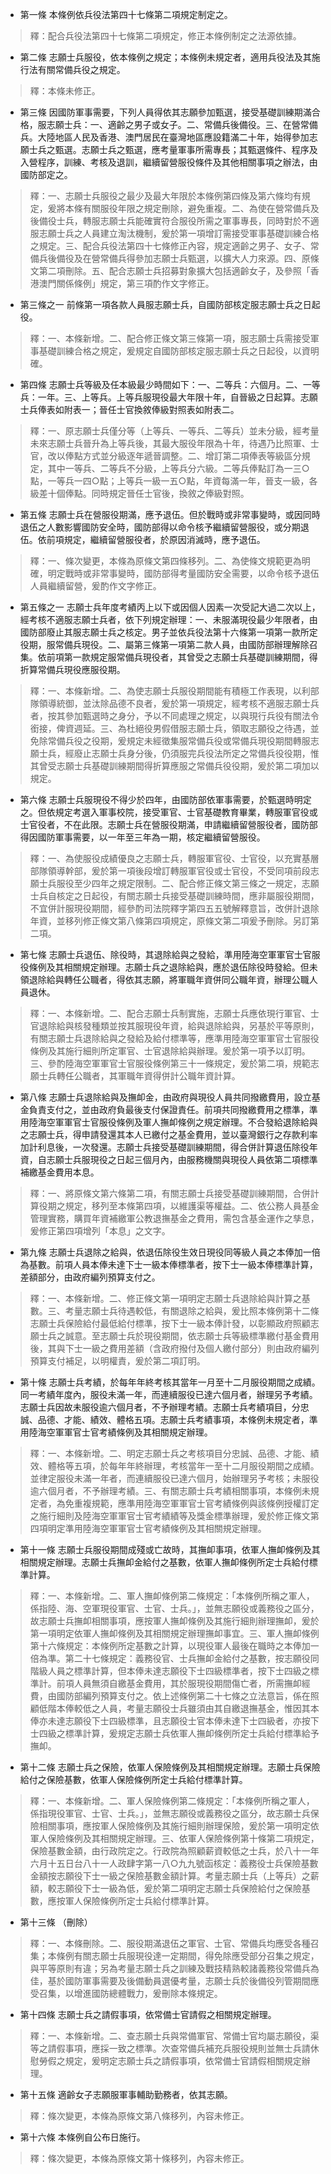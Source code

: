 * 第一條 本條例依兵役法第四十七條第二項規定制定之。

> 釋：配合兵役法第四十七條第二項規定，修正本條例制定之法源依據。

* 第二條 志願士兵服役，依本條例之規定；本條例未規定者，適用兵役法及其施行法有關常備兵役之規定。

> 釋：本條未修正。

* 第三條 因國防軍事需要，下列人員得依其志願參加甄選，接受基礎訓練期滿合格，服志願士兵：一、適齡之男子或女子。二、常備兵後備役。三、在營常備兵。大陸地區人民及香港、澳門居民在臺灣地區應設籍滿二十年，始得參加志願士兵之甄選。志願士兵之甄選，應考量軍事所需專長；其甄選條件、程序及入營程序，訓練、考核及退訓，繼續留營服役條件及其他相關事項之辦法，由國防部定之。

> 釋：一、志願士兵服役之最少及最大年限於本條例第四條及第六條均有規定，爰將本條有關服役年限之規定刪除，避免重複。二、為使在營常備兵及後備役士兵，轉服志願士兵能確實符合服役所需之軍事專長，同時對於不適服志願士兵之人員建立淘汰機制，爰於第一項增訂需接受軍事基礎訓練合格之規定。三、配合兵役法第四十七條修正內容，規定適齡之男子、女子、常備兵後備役及在營常備兵得參加志願士兵甄選，以擴大人力來源。四、原條文第二項刪除。五、配合志願士兵招募對象擴大包括適齡女子，及參照「香港澳門關係條例」規定，第三項酌作文字修正。

* 第三條之一 前條第一項各款人員服志願士兵，自國防部核定服志願士兵之日起役。

> 釋：一、本條新增。二、配合修正條文第三條第一項，服志願士兵需接受軍事基礎訓練合格之規定，爰規定自國防部核定服志願士兵之日起役，以資明確。

* 第四條 志願士兵等級及任本級最少時間如下：一、二等兵：六個月。二、一等兵：一年。三、上等兵。上等兵服現役最大年限十年，自晉級之日起算。志願士兵俸表如附表一；晉任士官換敘俸級對照表如附表二。

> 釋：一、原志願士兵僅分等（上等兵、一等兵、二等兵）並未分級，經考量未來志願士兵晉升為上等兵後，其最大服役年限為十年，待遇乃比照軍、士官，改以俸點方式並分級逐年遞晉調整。二、增訂第二項俸表等級區分規定，其中一等兵、二等兵不分級，上等兵分六級。二等兵俸點訂為一三○點，一等兵一四○點；上等兵一級一五○點，年資每滿一年，晉支一級，各級差十個俸點。同時規定晉任士官後，換敘之俸級對照。

* 第五條 志願士兵在營服役期滿，應予退伍。但於戰時或非常事變時，或因同時退伍之人數影響國防安全時，國防部得以命令核予繼續留營服役，或分期退伍。依前項規定，繼續留營服役者，於原因消滅時，應予退伍。

> 釋：一、條次變更，本條為原條文第四條移列。二、為使條文規範更為明確，明定戰時或非常事變時，國防部得考量國防安全需要，以命令核予退伍人員繼續留營，爰酌作文字修正。

* 第五條之一 志願士兵年度考績丙上以下或因個人因素一次受記大過二次以上，經考核不適服志願士兵者，依下列規定辦理：一、未服滿現役最少年限者，由國防部廢止其服志願士兵之核定。男子並依兵役法第十六條第一項第一款所定役期，服常備兵現役。二、屬第三條第一項第二款人員，由國防部辦理解除召集。依前項第一款規定服常備兵現役者，其曾受之志願士兵基礎訓練期間，得折算常備兵現役應服役期。

> 釋：一、本條新增。二、為使志願士兵服役期間能有積極工作表現，以利部隊領導統御，並汰除品德不良者，爰於第一項規定，經考核不適服志願士兵者，按其參加甄選時之身分，予以不同處理之規定，以與現行兵役有關法令銜接，俾資週延。三、為杜絕役男假借服志願士兵，領取志願役之待遇，並免除常備兵役之役期，爰規定未經徵集服常備兵役或常備兵現役期間轉服志願士兵，經廢止志願士兵身分後，仍須服完兵役法所定之常備兵役役期，惟其曾受志願士兵基礎訓練期間得折算應服之常備兵役役期，爰於第二項加以規定。

* 第六條 志願士兵服現役不得少於四年，由國防部依軍事需要，於甄選時明定之。但依規定考選入軍事校院，接受軍官、士官基礎教育畢業，轉服軍官役或士官役者，不在此限。志願士兵在營服役期滿，申請繼續留營服役者，國防部得因國防軍事需要，以一年至三年為一期，核定繼續留營服役。

> 釋：一、為使服役成績優良之志願士兵，轉服軍官役、士官役，以充實基層部隊領導幹部，爰於第一項後段增訂轉服軍官役或士官役，不受同項前段志願士兵服役至少四年之規定限制。二、配合修正條文第三條之一規定，志願士兵自核定之日起役，有關志願士兵接受基礎訓練時間，應非屬服役期間，不宜併計服現役期間，經參酌司法院釋字第四五五號解釋意旨，改併計退除年資，並移列修正條文第八條第四項規定，原條文第二項爰予刪除。另訂第二項。

* 第七條 志願士兵退伍、除役時，其退除給與之發給，準用陸海空軍軍官士官服役條例及其相關規定辦理。志願士兵之退除給與，應於退伍除役時發給。但未領退除給與轉任公職者，得依其志願，將軍職年資併同公職年資，辦理公職人員退休。

> 釋：一、本條新增。二、配合志願士兵制實施，志願士兵應依現行軍官、士官退除給與核發種類並按其服現役年資，給與退除給與，另基於平等原則，有關志願士兵退除給與之發給及給付標準等，應準用陸海空軍軍官士官服役條例及其施行細則所定軍官、士官退除給與辦理。爰於第一項予以訂明。三、參酌陸海空軍軍官士官服役條例第三十一條規定，爰於第二項，規範志願士兵轉任公職者，其軍職年資得併計公職年資計算。

* 第八條 志願士兵退除給與及撫卹金，由政府與現役人員共同撥繳費用，設立基金負責支付之，並由政府負最後支付保證責任。前項共同撥繳費用之標準，準用陸海空軍軍官士官服役條例及軍人撫卹條例之規定辦理。不合發給退除給與之志願士兵，得申請發還其本人已繳付之基金費用，並以臺灣銀行之存款利率加計利息後，一次發還。志願士兵接受基礎訓練期間，得合併計算退伍除役年資，自志願士兵服現役之日起三個月內，由服務機關與現役人員依第二項標準補繳基金費用本息。

> 釋：一、將原條文第六條第二項，有關志願士兵接受基礎訓練期間，合併計算役期之規定，移列至本條第四項，以維護渠等權益。二、依公務人員基金管理實務，購買年資補繳軍公教退撫基金之費用，需包含基金運作之孳息，爰修正第四項增列「本息」之文字。

* 第九條 志願士兵退除之給與，依退伍除役生效日現役同等級人員之本俸加一倍為基數。前項人員本俸未達下士一級本俸標準者，按下士一級本俸標準計算，差額部分，由政府編列預算支付之。

> 釋：一、本條新增。二、修正條文第一項明定志願士兵退除給與計算之基數。三、考量志願士兵待遇較低，有關退除之給與，爰比照本條例第十二條志願士兵保險給付最低給付標準，按下士一級本俸計發，以彰顯政府照顧志願士兵之誠意。至志願士兵於現役期間，依志願士兵等級標準繳付基金費用後，其與下士一級之費用差額（含政府撥付及個人繳付部分）則由政府編列預算支付補足，以明權責，爰於第二項訂明。

* 第十條 志願士兵考績，於每年年終考核其當年一月至十二月服役期間之成績。同一考績年度內，服役未滿一年，而連續服役已達六個月者，辦理另予考績。志願士兵因故未服役逾六個月者，不予辦理考績。志願士兵考績項目，分忠誠、品德、才能、績效、體格五項。志願士兵考績事項，本條例未規定者，準用陸海空軍軍官士官考績條例及其相關規定辦理。

> 釋：一、本條新增。二、明定志願士兵之考核項目分忠誠、品德、才能、績效、體格等五項，於每年年終辦理，考核當年一至十二月服役期間之成績。並律定服役未滿一年者，而連續服役已達六個月，始辦理另予考核；未服役逾六個月者，不予辦理考績。三、有關志願士兵考績相關事項，本條例未規定者，為免重複規範，應準用陸海空軍軍官士官考績條例與該條例授權訂定之施行細則及陸海空軍軍官士官考績績等及獎金標準辦理，爰於修正條文第四項明定準用陸海空軍軍官士官考績條例及其相關規定辦理。

* 第十一條 志願士兵服役期間成殘或亡故時，其撫卹事項，依軍人撫卹條例及其相關規定辦理。志願士兵撫卹金給付之基數，依軍人撫卹條例所定士兵給付標準計算。

> 釋：一、本條新增。二、軍人撫卹條例第二條規定：「本條例所稱之軍人，係指陸、海、空軍現役軍官、士官、士兵。」，並無志願役或義務役之區分，故志願士兵撫卹相關事項，應按軍人撫卹條例及其施行細則辦理撫卹，爰於第一項明定依軍人撫卹條例及其相關規定辦理撫卹事宜。三、軍人撫卹條例第十六條規定：本條例所定基數之計算，以現役軍人最後在職時之本俸加一倍為準。第二十七條規定：義務役官、士兵撫卹金給付之基數，按志願役同階級人員之標準計算，但本俸未達志願役下士四級標準者，按下士四級之標準計。前項人員無須自繳基金費用，其於服現役期間傷亡者，所需撫卹經費，由國防部編列預算支付之。依上述條例第二十七條之立法意旨，係在照顧低階本俸較低之人員，考量志願役士兵雖須由其自繳退撫基金，惟因其本俸亦未達志願役下士四級標準，且志願役士官本俸未達下士四級者，亦按下士四級之標準計算，爰規定志願士兵依軍人撫卹條例所定士兵給付標準給予撫卹。

* 第十二條 志願士兵之保險，依軍人保險條例及其相關規定辦理。志願士兵保險給付之保險基數，依軍人保險條例所定士兵給付標準計算。

> 釋：一、本條新增。二、軍人保險條例第二條規定：「本條例所稱之軍人，係指現役軍官、士官、士兵。」，並無志願役或義務役之區分，故志願士兵保險相關事項，應按軍人保險條例及其施行細則辦理保險，爰於第一項明定依軍人保險條例及其相關規定辦理。三、依軍人保險條例第十條第二項規定，保險基數金額，由行政院定之。行政院為照顧薪資較低之士兵，於八十一年六月十五日台八十一人政肆字第一八○九九號函核定：義務役士兵保險基數金額按志願役下士一級之保險基數金額計算。考量志願士兵（上等兵）之薪額，較志願役下士一級為低，爰於第二項明定志願士兵保險給付之保險基數，應按軍人保險條例所定士兵給付標準計算。

* 第十三條 （刪除）

> 釋：一、本條刪除。二、服役期滿退伍之軍官、士官、常備兵均應受各種召集；本條例有關志願士兵服現役達一定期間，得免除應受部分召集之規定，與平等原則有違；另為考量志願士兵之訓練及戰技精熟較諸義務役常備兵為佳，基於國防軍事需要及後備動員選優考量，志願士兵於後備役列管期間應受召集，以增進國防總體戰力，爰刪除本條規定。

* 第十四條 志願士兵之請假事項，依常備士官請假之相關規定辦理。

> 釋：一、本條新增。二、查志願士兵與常備軍官、常備士官均屬志願役，渠等之請假事項，應採一致之標準。次查常備兵補充兵服役規則並無士兵請休慰勞假之規定，爰明定志願士兵之請假事項，依常備士官請假相關規定辦理。

* 第十五條 適齡女子志願服軍事輔助勤務者，依其志願。

> 釋：條次變更，本條為原條文第八條移列，內容未修正。

* 第十六條 本條例自公布日施行。

> 釋：條次變更，本條為原條文第十條移列，內容未修正。

